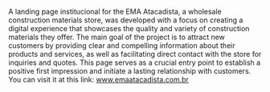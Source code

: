 A landing page institucional for the EMA Atacadista, a wholesale construction materials store, was developed with a focus on creating a digital experience that showcases the quality and variety of construction materials they offer. The main goal of the project is to attract new customers by providing clear and compelling information about their products and services, as well as facilitating direct contact with the store for inquiries and quotes. This page serves as a crucial entry point to establish a positive first impression and initiate a lasting relationship with customers. You can visit it at this link: www.emaatacadista.com.br
